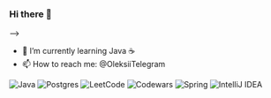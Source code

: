 ### Hi there 👋
-->
- 🌱 I’m currently learning Java ☕️
- 📫 How to reach me: @OleksiiTelegram

![Java](https://img.shields.io/badge/java-%23ED8B00.svg?style=for-the-badge&logo=java&logoColor=white)
![Postgres](https://img.shields.io/badge/postgres-%23316192.svg?style=for-the-badge&logo=postgresql&logoColor=white)
![LeetCode](https://img.shields.io/badge/LeetCode-000000?style=for-the-badge&logo=LeetCode&logoColor=#d16c06)
![Codewars](https://img.shields.io/badge/Codewars-B1361E?style=for-the-badge&logo=codewars&logoColor=grey)
![Spring](https://img.shields.io/badge/spring-%236DB33F.svg?style=for-the-badge&logo=spring&logoColor=white)
![IntelliJ IDEA](https://img.shields.io/badge/IntelliJIDEA-000000.svg?style=for-the-badge&logo=intellij-idea&logoColor=white)
